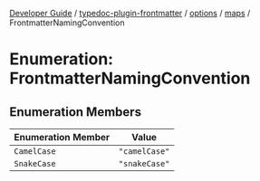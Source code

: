 [Developer Guide](../../../../../README.md) / [typedoc-plugin-frontmatter](../../../../README.md) / [options](../../../README.md) / [maps](../README.md) / FrontmatterNamingConvention

# Enumeration: FrontmatterNamingConvention

## Enumeration Members

| Enumeration Member | Value         |
| ------------------ | ------------- |
| `CamelCase`        | `"camelCase"` |
| `SnakeCase`        | `"snakeCase"` |
